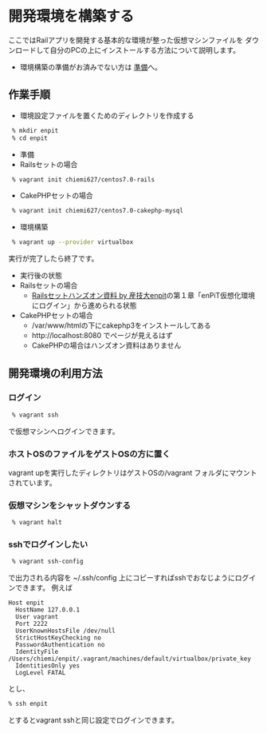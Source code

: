 開発環境を構築する
===
ここではRailアプリを開発する基本的な環境が整った仮想マシンファイルを
ダウンロードして自分のPCの上にインストールする方法について説明します。

* 環境構築の準備がお済みでない方は [準備](preparation.md)へ。

作業手順
---
* 環境設定ファイルを置くためのディレクトリを作成する
```bash
 % mkdir enpit
 % cd enpit
```
* 準備
 * Railsセットの場合
 ```bash
  % vagrant init chiemi627/centos7.0-rails
 ```
 * CakePHPセットの場合
 ```bash
  % vagrant init chiemi627/centos7.0-cakephp-mysql
 ```

* 環境構築
```bash
 % vagrant up --provider virtualbox
```

実行が完了したら終了です。

* 実行後の状態
 * Railsセットの場合
   * [Railsセットハンズオン資料 by 産技大enpit](https://goo.gl/9ddYIs)の第１章「enPiT仮想化環境にログイン」から進められる状態
 * CakePHPセットの場合
   * /var/www/htmlの下にcakephp3をインストールしてある
   * http://localhost:8080 でページが見えるはず
   * CakePHPの場合はハンズオン資料はありません


開発環境の利用方法
---
### ログイン
```bash
 % vagrant ssh
```
で仮想マシンへログインできます。 

### ホストOSのファイルをゲストOSの方に置く
vagrant upを実行したディレクトリはゲストOSの/vagrant フォルダにマウントされています。

### 仮想マシンをシャットダウンする
```bash
 % vagrant halt
```

### sshでログインしたい
```bash
 % vagrant ssh-config
```
で出力される内容を ~/.ssh/config 上にコピーすればsshでおなじようにログインできます。
例えば

```.ssh/config
Host enpit
  HostName 127.0.0.1
  User vagrant
  Port 2222
  UserKnownHostsFile /dev/null
  StrictHostKeyChecking no
  PasswordAuthentication no
  IdentityFile /Users/chiemi/enpit/.vagrant/machines/default/virtualbox/private_key
  IdentitiesOnly yes
  LogLevel FATAL
```

とし、
```bash
% ssh enpit
```
とするとvagrant sshと同じ設定でログインできます。

